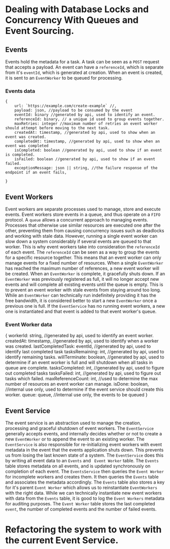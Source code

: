 # Dealing with Database Locks and Concurrency With Queues and Event Sourcing.

## Events

Events hold the metadata for a task. A task can be seen as a `POST` request that accepts a payload. An event can have a `referenceId`, which is separate from it's `eventId`, which is generated at creation. When an event is created, it is sent to an `EventWorker` to be queued for processing. 


### Events data
```
{
    url: `https://example.com/create-example` //,
    payload: json, //payload to be consumed by the event
    eventId: binary //generated by api, used to identify an event.
    referenceId: binary, // a unique id used to group events together.
    maxRetries: integer //maximum number of retries an event worker should attempt before moving to the next task.
    createdAt: timestamp, //generated by api, used to show when an event was created.
    completedAt: timestamp, //generated by api, used to show when an event was completed
    isCompleted: boolean //generated by api, used to show if an event is completed.
    isFailed: boolean //generated by api, used to show if an event failed.
    exceptionMessage: json || string, //the failure response of the endpoint if an event fails, 

}
```


## Event Workers
Event workers are separate processes used to manage, store and execute events. Event workers store events in a queue, and thus operate on a `FIFO` protocol.
A `queue` allows a concurrent approach to managing events. Processes that otherwise use similar resources are executed one after the other, preventing them from
causing concurrency issues such as deadlocks and working with stale data. However, running a single event worker can slow down a system considerably if several
events are queued to that worker. This is why event workers take into consideration the `referenceId` of each event. The `referenceId` can be seen as a way to group the events for a specific resource together. This means that an event worker can only manage events for a fixed number of resources. When a single `EventWorker` has reached the maximum number of references, a new event worker will be created. When an `EventWorker` is complete, it gracefully shuts down. If an `EventWorker` was previously registered as full, it will no longer accept new events and will complete all existing events until the queue is empty. This is to prevent an event worker with stale events from staying around too long. While an `EventWorker` can technically run indefinitely providing it has the free bandwidth, it is considered better to start a new `EventWorker` once a previous one is full. If the `EventService` has no running event workers, a new one is instantiated and that event is added to that event worker's  queue.

### Event Worker data

{
    workerId: string, //generated by api, used to identify an event worker.
    createdAt: timestamp, //generated by api, used to identify when a worker was created.
    lastCompletedTask: eventId, //generated by api, used to identify last completed task
    tasksRemaining: int, //generated by api, used to identify remaining tasks.
    willTerminate: boolean, //generated by api, used to determine if an event worker is full and will shutdown when all tasks in queue are complete.
    tasksCompleted: int, //generated by api, used to figure out completed tasks
    tasksFailed: int, //generated by api, used to figure out tasks which failed.
    maxReferenceCount: int, //used to determine the max number of resources an event worker can manage. 
    isDone: boolean, //internal use only, used to determine if the event service should create this worker.
    queue: queue, //internal use only, the events to be queued
}


## Event Service

The event service is an abstraction used to manage the creation, processing and graceful shutdown of event workers. The `EventService` generally accepts events, and internally decides whether or not to create a new `EventWorker` or to append the event to an existing worker. The `EventService` is also responsible for re-initializing event workers with event metadata in the event that the events application shuts down. This prevents us from losing the last known state of a system. The `EventService` does this by writing all event data to an `Events` and ` Event Worker` table. The `Events` table stores metadata on all events, and is updated synchronously on completion of each event. The `EventsService` then queries the `Event Worker` for incomplete workers and creates them. It then queries the `Events` table and associates the metadata accordingly. The `Events` table also stores a key for it's parent `Event Worker` which allows us to reinstantiate `EventWorkers` with the right data. While we can technically instantiate new event workers with data from the `Events` table, it is good to log the `Event Workers` metadata for auditing purposes.  The `Event Worker` table stores the last completed `event`, the number of completed events and the number of failed events. 


# Refactoring the system to work with the current Event Service.

